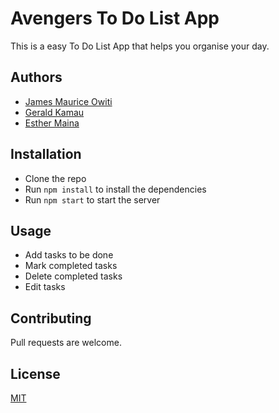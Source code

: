 # Avengers To Do List App
This is a easy To Do List App that helps you organise your day.


## Authors
- [James Maurice Owiti]('https://github.com/jaime8793')
- [Gerald Kamau]('https://github.com/Gerald-ux-ux')
- [Esther Maina]('https://github.com/EstherWMaina')

## Installation
- Clone the repo
- Run `npm install` to install the dependencies
- Run `npm start` to start the server

## Usage
- Add tasks to be done
- Mark completed tasks
- Delete completed tasks
- Edit tasks

## Contributing
Pull requests are welcome.

## License
[MIT]('https://choosealicense.com/licenses/mit/')
